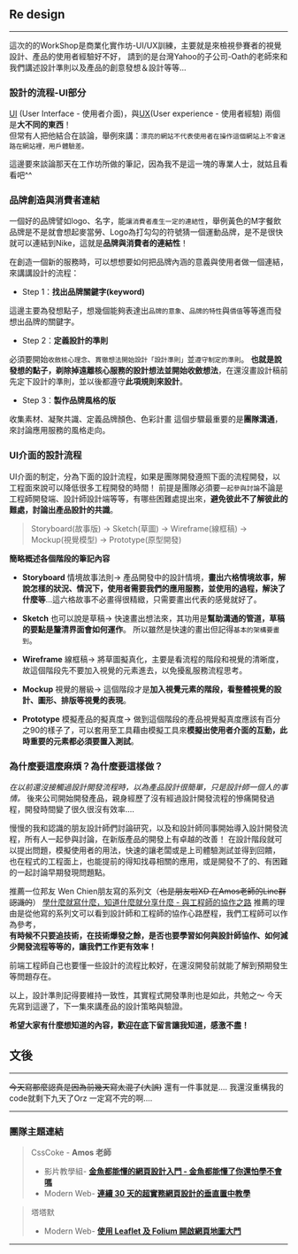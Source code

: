 ## Re design
---

這次的的WorkShop是商業化實作坊-UI/UX訓練，主要就是來檢視參賽者的視覺設計、產品的使用者經驗好不好，
請到的是台灣Yahoo的子公司-Oath的老師來和我們講述設計準則以及產品的創意發想＆設計等等...


### 設計的流程-UI部分

[UI](https://zh.wikipedia.org/wiki/%E7%94%A8%E6%88%B7%E7%95%8C%E9%9D%A2) (User Interface - 使用者介面)，與[UX](https://zh.wikipedia.org/wiki/%E4%BD%BF%E7%94%A8%E8%80%85%E7%B6%93%E9%A9%97)(User experience - 使用者經驗) 兩個是**大不同的東西**！    
但常有人把他結合在談論，舉例來講：`漂亮的網站不代表使用者在操作這個網站上不會迷路在網站裡，用戶體驗差。`
     
這邊要來談論那天在工作坊所做的筆記，因為我不是這一塊的專業人士，就姑且看看吧^^
    
     
### 品牌創造與消費者連結

一個好的品牌譬如logo、名字，能`讓消費者產生一定的連結性`，舉例黃色的M字餐飲品牌是不是就會想起麥當勞、Logo為打勾勾的符號猜一個運動品牌，是不是很快就可以連結到Nike，這就是**品牌與消費者的連結性**！

在創造一個新的服務時，可以想想要如何把品牌內涵的意義與使用者做一個連結，來講講設計的流程：

- Step 1：**找出品牌關鍵字(keyword)**

這邊主要為發想點子，想幾個能夠表達出`品牌的意象`、`品牌的特性`與`價值`等等進而發想出品牌的關鍵字。

- Step 2：**定義設計的準則**

必須要開始`收斂核心理念`、`貫徹想法開始設計「設計準則」`並`遵守制定的準則`。
**也就是說發想的點子，剃除掉遠離核心服務的設計想法並開始收斂想法**，在還沒畫設計稿前先定下設計的準則，並以後都遵守**此項規則來設計**。

- Step 3：**製作品牌風格的版**

收集素材、凝聚共識、定義品牌顏色、色彩計畫
這個步驟最重要的是**團隊溝通**，來討論應用服務的風格走向。
    
     
### UI介面的設計流程

UI介面的制定，分為下面的設計流程，如果是團隊開發遵照下面的流程開發，以工程面來說可以降低很多工程開發的時間！
前提是團隊必須要`一起參與討論`不論是工程師開發端、設計師設計端等等，有哪些困難處提出來，**避免彼此不了解彼此的難處，討論出產品設計的共識**。

> Storyboard(故事版) → Sketch(草圖) → Wireframe(線框稿) → Mockup(視覺模型) → Prototype(原型開發)

**簡略概述各個階段的筆記內容**

- **Storyboard**
情境故事法則→ 產品開發中的設計情境，**畫出六格情境故事，解說怎樣的狀況、情況下，使用者需要我們的應用服務，並使用的過程，解決了什麼等**...這六格故事不必畫得很精緻，只需要畫出代表的感覺就好了。

- **Sketch**
也可以說是草稿→ 快速畫出想法來，其功用是**幫助溝通的管道，草稿的要點是釐清界面會如何運作**。
所以雖然是快速的畫出但記得`基本的架構要畫到`。

- **Wireframe**
線框稿→ 將草圖擬真化，主要是看流程的階段和視覺的清晰度，故這個階段先不要加入視覺的元素進去，以免擾亂服務流程思考。

- **Mockup**
視覺的層級→ 這個階段才是**加入視覺元素的階段，看整體視覺的設計、圖形、排版等視覺的表現**。

- **Prototype**
模擬產品的擬真度→ 做到這個階段的產品視覺擬真度應該有百分之90的樣子了，可以套用至工具藉由模擬工具來**模擬出使用者介面的互動，此時重要的元素都必須要置入測試**。
   
   
### 為什麼要這麼麻煩？為什麼要這樣做？

_在以前還沒接觸過設計開發流程時，以為產品設計很簡單，只是設計師一個人的事情。_
後來公司開始開發產品，親身經歷了沒有經過設計開發流程的慘痛開發過程，開發時間變了很久很沒有效率....

慢慢的我和認識的朋友設計師們討論研究，以及和設計師同事開始導入設計開發流程，所有人一起參與討論，在新版產品的開發上有卓越的改善！
在設計階段就可以提出問題，模擬使用者的用法，快速的讓老闆或是上司體驗測試並得到回饋，
也在程式的工程面上，也能提前的得知找尋相關的應用，或是開發不了的、有困難的一起討論早期發現問題點。

推薦一位邦友 Wen Chien朋友寫的系列文（~~也是朋友啦XD 在Amos老師的Line群認識的~~）
[學什麼就寫什麼，知道什麼就分享什麼 - 與工程師的協作之路](https://ithelp.ithome.com.tw/users/20112529/ironman/2059)
推薦的理由是從他寫的系列文可以看到設計師和工程師的協作心路歷程，我們工程師可以作為參考，    
**有時候不只要追技術，在技術爆發之餘，是否也要學習如何與設計師協作、如何減少開發流程等等的，讓我們工作更有效率！**

前端工程師自己也要懂一些設計的流程比較好，在還沒開發前就能了解到預期發生等問題存在。

以上，設計準則記得要維持一致性，其實程式開發準則也是如此，共勉之～
今天先寫到這邊了，下一集來講產品的設計策略與驗證。

**希望大家有什麼想知道的內容，歡迎在底下留言讓我知道，感激不盡！**

## 文後

---

~~今天寫那麼認真是因為前幾天寫太混了(大誤)~~
還有一件事就是....
我還沒重構我的code就剩下九天了Orz
一定寫不完的啊....

---

### 團隊主題連結

> CssCoke - **Amos 老師**
>
> - 影片教學組- **[金魚都能懂的網頁設計入門 - 金魚都能懂了你還怕學不會嗎](https://ithelp.ithome.com.tw/users/20112550/ironman/2072)**
> - Modern Web- **[連續 30 天的超實務網頁設計的垂直置中教學](https://ithelp.ithome.com.tw/users/20112550/ironman/2092)**

> 塔塔默
>
> - Modern Web- **[使用 Leaflet 及 Folium 開啟網頁地圖大門](https://ithelp.ithome.com.tw/users/20112552/ironman/2074)**

---
